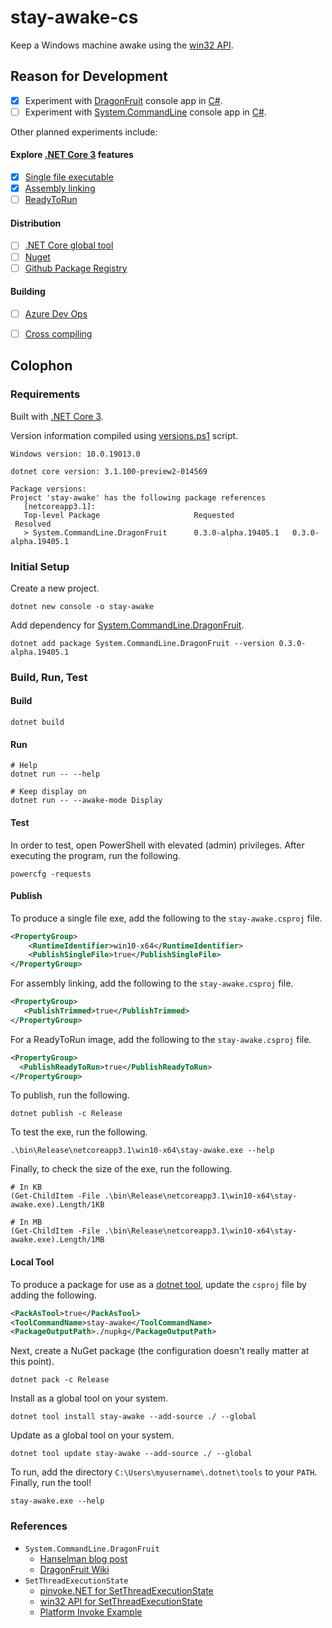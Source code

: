 # stay-awake-cs

Keep a Windows machine awake using the [win32 API](https://docs.microsoft.com/en-us/windows/win32/apiindex/windows-api-list).

## Reason for Development

- [x] Experiment with [DragonFruit](https://github.com/dotnet/command-line-api/wiki/DragonFruit-overview) console app in [C#](https://docs.microsoft.com/en-us/dotnet/csharp/). 
- [ ] Experiment with [System.CommandLine](https://github.com/dotnet/command-line-api/wiki/Your-first-app-with-System.CommandLine) console app in [C#](https://docs.microsoft.com/en-us/dotnet/csharp/).

Other planned experiments include:

#### Explore [.NET Core 3](https://docs.microsoft.com/en-us/dotnet/core/whats-new/dotnet-core-3-0) features
- [x] [Single file executable](https://docs.microsoft.com/en-us/dotnet/core/whats-new/dotnet-core-3-0#single-file-executables)
- [x] [Assembly linking](https://docs.microsoft.com/en-us/dotnet/core/whats-new/dotnet-core-3-0#assembly-linking)
- [ ] [ReadyToRun](https://docs.microsoft.com/en-us/dotnet/core/whats-new/dotnet-core-3-0#readytorun-images)

#### Distribution
- [ ] [.NET Core global tool](https://docs.microsoft.com/en-us/dotnet/core/tools/global-tools)
- [ ] [Nuget](https://www.nuget.org/)
- [ ] [Github Package Registry](https://help.github.com/en/github/managing-packages-with-github-package-registry/configuring-nuget-for-use-with-github-package-registry)

#### Building
- [ ] [Azure Dev Ops](https://azure.microsoft.com/en-us/services/devops/)
- [ ] [Cross compiling](https://docs.microsoft.com/en-us/dotnet/core/rid-catalog)


## Colophon

### Requirements
Built with [.NET Core 3](https://dotnet.microsoft.com/download/dotnet-core/3.0).

Version information compiled using [versions.ps1](https://github.com/curtisalexander/stay-awake/blob/master/versions.ps1) script.

```
Windows version: 10.0.19013.0

dotnet core version: 3.1.100-preview2-014569

Package versions:
Project 'stay-awake' has the following package references
   [netcoreapp3.1]:
   Top-level Package                     Requested
 Resolved
   > System.CommandLine.DragonFruit      0.3.0-alpha.19405.1   0.3.0-alpha.19405.1
```

### Initial Setup

Create a new project.

```pwsh
dotnet new console -o stay-awake
```

Add dependency for [System.CommandLine.DragonFruit](https://www.nuget.org/packages/System.CommandLine.DragonFruit).

```pwsh
dotnet add package System.CommandLine.DragonFruit --version 0.3.0-alpha.19405.1
```

### Build, Run, Test

#### Build

```pwsh
dotnet build
```

#### Run

```pwsh
# Help 
dotnet run -- --help

# Keep display on
dotnet run -- --awake-mode Display
```

#### Test

In order to test, open PowerShell with elevated (admin) privileges.  After executing the program, run the following.

```pwsh
powercfg -requests
```

#### Publish

To produce a single file exe, add the following to the `stay-awake.csproj` file.

```xml
<PropertyGroup>
    <RuntimeIdentifier>win10-x64</RuntimeIdentifier>
    <PublishSingleFile>true</PublishSingleFile>
</PropertyGroup>
```

For assembly linking, add the following to the `stay-awake.csproj` file.

```xml
<PropertyGroup>
   <PublishTrimmed>true</PublishTrimmed>
</PropertyGroup>
```

For a ReadyToRun image, add the following to the `stay-awake.csproj` file.

```xml
<PropertyGroup>
  <PublishReadyToRun>true</PublishReadyToRun>
</PropertyGroup>
```

To publish, run the following.

```pwsh
dotnet publish -c Release
```

To test the exe, run the following.

```pwsh
.\bin\Release\netcoreapp3.1\win10-x64\stay-awake.exe --help
```

Finally, to check the size of the exe, run the following.

```pwsh
# In KB
(Get-ChildItem -File .\bin\Release\netcoreapp3.1\win10-x64\stay-awake.exe).Length/1KB

# In MB
(Get-ChildItem -File .\bin\Release\netcoreapp3.1\win10-x64\stay-awake.exe).Length/1MB
```

#### Local Tool

To produce a package for use as a [dotnet tool](https://docs.microsoft.com/en-us/dotnet/core/tools/dotnet-tool-install), update the `csproj` file by adding the following.

```xml
<PackAsTool>true</PackAsTool>
<ToolCommandName>stay-awake</ToolCommandName>
<PackageOutputPath>./nupkg</PackageOutputPath>
```

Next, create a NuGet package (the configuration doesn't really matter at this point).

```
dotnet pack -c Release
```

Install as a global tool on your system.

```
dotnet tool install stay-awake --add-source ./ --global
```

Update as a global tool on your system.

```pwsh
dotnet tool update stay-awake --add-source ./ --global
```

To run, add the directory `C:\Users\myusername\.dotnet\tools` to your `PATH`.  Finally, run the tool!

```pwsh
stay-awake.exe --help
```

### References
- `System.CommandLine.DragonFruit`
    - [Hanselman blog post](https://www.hanselman.com/blog/DragonFruitAndSystemCommandLineIsANewWayToThinkAboutNETConsoleApps.aspx)
    - [DragonFruit Wiki](https://github.com/dotnet/command-line-api/wiki/DragonFruit-overview)
- `SetThreadExecutionState`
    - [pinvoke.NET for SetThreadExecutionState](https://www.pinvoke.net/default.aspx/kernel32/SetThreadExecutionState.html)
    - [win32 API for SetThreadExecutionState](https://docs.microsoft.com/en-us/windows/win32/api/winbase/nf-winbase-setthreadexecutionstate?redirectedfrom=MSDN)
    - [Platform Invoke Example](https://docs.microsoft.com/en-us/dotnet/csharp/programming-guide/interop/how-to-use-platform-invoke-to-play-a-wave-file)
